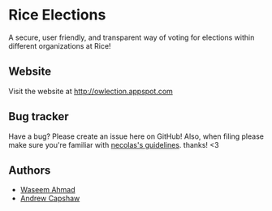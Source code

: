 Rice Elections
=================
A secure, user friendly, and transparent way of voting for elections within different organizations at Rice!


Website
-------
Visit the website at http://owlection.appspot.com


Bug tracker
-----------
Have a bug? Please create an issue here on GitHub! Also, when filing please make sure you're familiar with [necolas's guidelines](https://github.com/necolas/issue-guidelines). thanks! <3


Authors
-------
* [Waseem Ahmad](http://www.waseemahmad.com/)
* [Andrew Capshaw](http://capshaw.me/)
